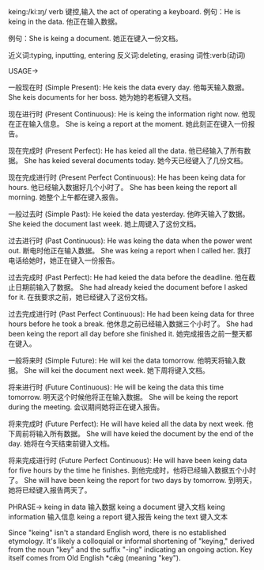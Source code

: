 keing:/kiːɪŋ/
verb
键控,输入
the act of operating a keyboard.
例句：He is keing in the data. 他正在输入数据。

例句：She is keing a document. 她正在键入一份文档。

近义词:typing, inputting, entering
反义词:deleting, erasing
词性:verb(动词)


USAGE->

一般现在时 (Simple Present):
He keis the data every day.  他每天输入数据。
She keis documents for her boss. 她为她的老板键入文档。


现在进行时 (Present Continuous):
He is keing the information right now. 他现在正在输入信息。
She is keing a report at the moment. 她此刻正在键入一份报告。


现在完成时 (Present Perfect):
He has keied all the data. 他已经输入了所有数据。
She has keied several documents today. 她今天已经键入了几份文档。


现在完成进行时 (Present Perfect Continuous):
He has been keing data for hours. 他已经输入数据好几个小时了。
She has been keing the report all morning. 她整个上午都在键入报告。


一般过去时 (Simple Past):
He keied the data yesterday. 他昨天输入了数据。
She keied the document last week. 她上周键入了这份文档。


过去进行时 (Past Continuous):
He was keing the data when the power went out.  断电时他正在输入数据。
She was keing a report when I called her. 我打电话给她时，她正在键入一份报告。


过去完成时 (Past Perfect):
He had keied the data before the deadline. 他在截止日期前输入了数据。
She had already keied the document before I asked for it. 在我要求之前，她已经键入了这份文档。


过去完成进行时 (Past Perfect Continuous):
He had been keing data for three hours before he took a break. 他休息之前已经输入数据三个小时了。
She had been keing the report all day before she finished it. 她完成报告之前一整天都在键入。


一般将来时 (Simple Future):
He will kei the data tomorrow. 他明天将输入数据。
She will kei the document next week. 她下周将键入文档。


将来进行时 (Future Continuous):
He will be keing the data this time tomorrow. 明天这个时候他将正在输入数据。
She will be keing the report during the meeting. 会议期间她将正在键入报告。


将来完成时 (Future Perfect):
He will have keied all the data by next week. 他下周前将输入所有数据。
She will have keied the document by the end of the day. 她将在今天结束前键入文档。


将来完成进行时 (Future Perfect Continuous):
He will have been keing data for five hours by the time he finishes.  到他完成时，他将已经输入数据五个小时了。
She will have been keing the report for two days by tomorrow. 到明天，她将已经键入报告两天了。


PHRASE->
keing in data  输入数据
keing a document  键入文档
keing information  输入信息
keing a report  键入报告
keing the text  键入文本


Since "keing" isn't a standard English word, there is no established etymology. It's likely a colloquial or informal shortening of "keying," derived from the noun "key" and the suffix "-ing" indicating an ongoing action.  Key itself comes from Old English *cǣg (meaning "key").
